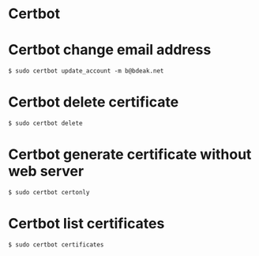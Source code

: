 # Certbot

# Certbot change email address

	$ sudo certbot update_account -m b@bdeak.net

# Certbot delete certificate

	$ sudo certbot delete

# Certbot generate certificate without web server

	$ sudo certbot certonly

# Certbot list certificates

	$ sudo certbot certificates
